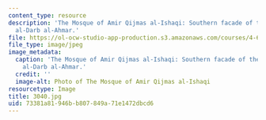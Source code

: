 ```yaml
---
content_type: resource
description: 'The Mosque of Amir Qijmas al-Ishaqi: Southern facade of the Mosque on
  al-Darb al-Ahmar.'
file: https://ol-ocw-studio-app-production.s3.amazonaws.com/courses/4-614-religious-architecture-and-islamic-cultures-fall-2002/73381a81946bb807849a71e1472dbcd6_3040.jpg
file_type: image/jpeg
image_metadata:
  caption: 'The Mosque of Amir Qijmas al-Ishaqi: Southern facade of the Mosque on
    al-Darb al-Ahmar.'
  credit: ''
  image-alt: Photo of The Mosque of Amir Qijmas al-Ishaqi
resourcetype: Image
title: 3040.jpg
uid: 73381a81-946b-b807-849a-71e1472dbcd6
---
```

